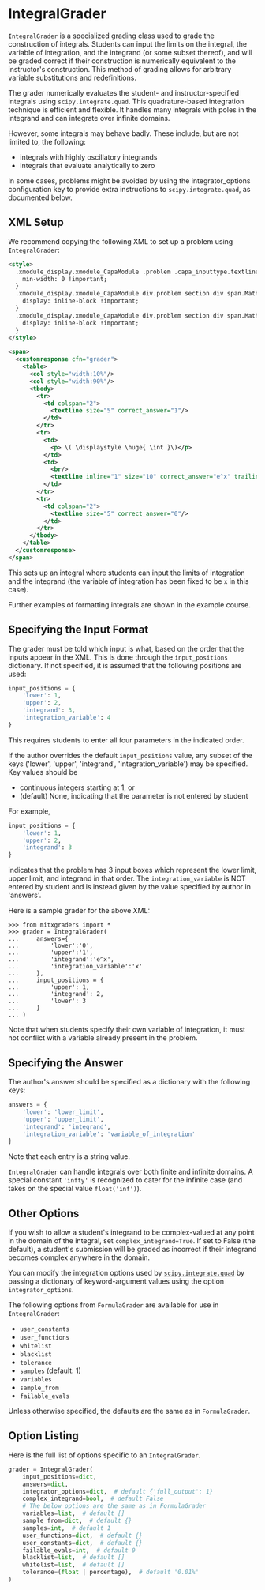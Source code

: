 # IntegralGrader

`IntegralGrader` is a specialized grading class used to grade the construction of integrals. Students can input the limits on the integral, the variable of integration, and the integrand (or some subset thereof), and will be graded correct if their construction is numerically equivalent to the instructor's construction. This method of grading allows for arbitrary variable substitutions and redefinitions.

The grader numerically evaluates the student- and instructor-specified integrals using `scipy.integrate.quad`. This quadrature-based integration technique is efficient and flexible. It handles many integrals with poles in the integrand and can integrate over infinite domains.

However, some integrals may behave badly. These include, but are not limited to,
the following:

- integrals with highly oscillatory integrands
- integrals that evaluate analytically to zero

In some cases, problems might be avoided by using the integrator_options configuration key to provide extra instructions to `scipy.integrate.quad`, as documented below.


## XML Setup

We recommend copying the following XML to set up a problem using `IntegralGrader`:

```XML
<style>
  .xmodule_display.xmodule_CapaModule .problem .capa_inputtype.textline input {
    min-width: 0 !important;
  }
  .xmodule_display.xmodule_CapaModule div.problem section div span.MathJax {
    display: inline-block !important;
  }
  .xmodule_display.xmodule_CapaModule div.problem section div span.MathJax_Preview {
    display: inline-block !important;
  }
</style>

<span>
  <customresponse cfn="grader">
    <table>
      <col style="width:10%"/>
      <col style="width:90%"/>
      <tbody>
        <tr>
          <td colspan="2">
            <textline size="5" correct_answer="1"/>
          </td>
        </tr>
        <tr>
          <td>
            <p> \( \displaystyle \huge{ \int }\)</p>
          </td>
          <td>
            <br/>
            <textline inline="1" size="10" correct_answer="e^x" trailing_text="  [mathjaxinline] dx [/mathjaxinline]"/>
          </td>
        </tr>
        <tr>
          <td colspan="2">
            <textline size="5" correct_answer="0"/>
          </td>
        </tr>
      </tbody>
    </table>
  </customresponse>
</span>
```

This sets up an integral where students can input the limits of integration and the integrand (the variable of integration has been fixed to be `x` in this case).

Further examples of formatting integrals are shown in the example course.


## Specifying the Input Format

The grader must be told which input is what, based on the order that the inputs appear in the XML. This is done through the `input_positions` dictionary. If not specified, it is assumed that the following positions are used:

```python
input_positions = {
    'lower': 1,
    'upper': 2,
    'integrand': 3,
    'integration_variable': 4
}
```

This requires students to enter all four parameters in the indicated order.

If the author overrides the default `input_positions` value, any subset of the keys ('lower', 'upper', 'integrand', 'integration_variable') may be specified. Key values should be

- continuous integers starting at 1, or
- (default) None, indicating that the parameter is not entered by student

For example,

```python
input_positions = {
    'lower': 1,
    'upper': 2,
    'integrand': 3
}
```

indicates that the problem has 3 input boxes which represent the lower limit, upper limit, and integrand in that order. The `integration_variable` is NOT entered by student and is instead given by the value specified by author in 'answers'.

Here is a sample grader for the above XML:

```pycon
>>> from mitxgraders import *
>>> grader = IntegralGrader(
...     answers={
...         'lower':'0',
...         'upper':'1',
...         'integrand':'e^x',
...         'integration_variable':'x'
...     },
...     input_positions = {
...         'upper': 1,
...         'integrand': 2,
...         'lower': 3
...     }
... )

```

Note that when students specify their own variable of integration, it must not conflict with a variable already present in the problem.


## Specifying the Answer

The author's answer should be specified as a dictionary with the following keys:

```python
answers = {
    'lower': 'lower_limit',
    'upper': 'upper_limit',
    'integrand': 'integrand',
    'integration_variable': 'variable_of_integration'
}
```

Note that each entry is a string value.

`IntegralGrader` can handle integrals over both finite and infinite domains. A special constant `'infty'` is recognized to cater for the infinite case (and takes on the special value `float('inf')`).


## Other Options

If you wish to allow a student's integrand to be complex-valued at any point in the domain of the integral, set `complex_integrand=True`. If set to False (the default), a student's submission will be graded as incorrect if their integrand becomes complex anywhere in the domain.

You can modify the integration options used by [`scipy.integrate.quad`](https://docs.scipy.org/doc/scipy-0.16.1/reference/generated/scipy.integrate.quad.html) by passing a dictionary of keyword-argument values using the option `integrator_options`.

The following options from `FormulaGrader` are available for use in `IntegralGrader`:

- `user_constants`
- `user_functions`
- `whitelist`
- `blacklist`
- `tolerance`
- `samples` (default: 1)
- `variables`
- `sample_from`
- `failable_evals`

Unless otherwise specified, the defaults are the same as in `FormulaGrader`.


## Option Listing

Here is the full list of options specific to an `IntegralGrader`.

```python
grader = IntegralGrader(
    input_positions=dict,
    answers=dict,
    integrator_options=dict,  # default {'full_output': 1}
    complex_integrand=bool,  # default False
    # The below options are the same as in FormulaGrader
    variables=list,  # default []
    sample_from=dict,  # default {}
    samples=int,  # default 1
    user_functions=dict,  # default {}
    user_constants=dict,  # default {}
    failable_evals=int,  # default 0
    blacklist=list,  # default []
    whitelist=list,  # default []
    tolerance=(float | percentage),  # default '0.01%'
)
```
